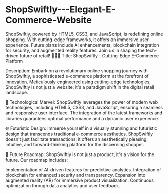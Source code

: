 # ShopSwiftly---Elegant-E-Commerce-Website
ShopSwiftly, powered by HTML5, CSS3, and JavaScript, is redefining online shopping. With cutting-edge frameworks, it offers an immersive user experience. Future plans include AI enhancements, blockchain integration for security, and augmented reality features. Join us in shaping the tech-driven future of retail! 🚀🌐✨
Title:
ShopSwiftly - Cutting-Edge E-Commerce Platform

Description:
Embark on a revolutionary online shopping journey with ShopSwiftly, a sophisticated e-commerce platform at the forefront of innovation. Meticulously engineered using cutting-edge technologies, ShopSwiftly is not just a website; it's a paradigm shift in the digital retail landscape.

🚀 Technological Marvel:
ShopSwiftly leverages the power of modern web technologies, including HTML5, CSS3, and JavaScript, ensuring a seamless and responsive user interface. The integration of the latest frameworks and libraries guarantees optimal performance and a dynamic user experience.

🌐 Futuristic Design:
Immerse yourself in a visually stunning and futuristic design that transcends traditional e-commerce aesthetics. ShopSwiftly doesn't just facilitate transactions; it offers an aesthetically pleasing, intuitive, and forward-thinking platform for the discerning shopper.

🌈 Future Roadmap:
ShopSwiftly is not just a product; it's a vision for the future. Our roadmap includes:

Implementation of AI-driven features for predictive analytics.
Integration of blockchain for enhanced security and transparency.
Expansion into augmented reality (AR) for immersive product visualization.
Continuous optimization through data analytics and user feedback.
